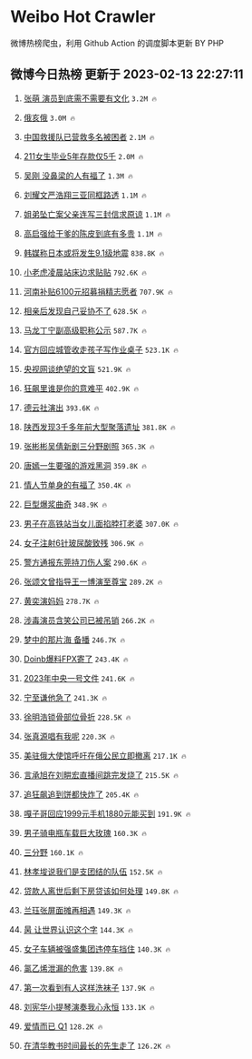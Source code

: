 # Weibo Hot Crawler 



微博热榜爬虫，利用 Github Action 的调度脚本更新 BY PHP 


## 微博今日热榜 更新于 2023-02-13 22:27:11 
1. [张萌 演员到底需不需要有文化](https://s.weibo.com/weibo?q=%E5%BC%A0%E8%90%8C%20%E6%BC%94%E5%91%98%E5%88%B0%E5%BA%95%E9%9C%80%E4%B8%8D%E9%9C%80%E8%A6%81%E6%9C%89%E6%96%87%E5%8C%96&t=31&band_rank=1&Refer=top) `3.2M 🔥` 

1. [俄亥俄](https://s.weibo.com/weibo?q=%23%E4%BF%84%E4%BA%A5%E4%BF%84%23&t=31&band_rank=2&Refer=top) `3.0M 🔥` 

1. [中国救援队已营救多名被困者](https://s.weibo.com/weibo?q=%23%E4%B8%AD%E5%9B%BD%E6%95%91%E6%8F%B4%E9%98%9F%E5%B7%B2%E8%90%A5%E6%95%91%E5%A4%9A%E5%90%8D%E8%A2%AB%E5%9B%B0%E8%80%85%23&t=31&band_rank=3&Refer=top) `2.1M 🔥` 

1. [211女生毕业5年存款仅5千](https://s.weibo.com/weibo?q=%23211%E5%A5%B3%E7%94%9F%E6%AF%95%E4%B8%9A5%E5%B9%B4%E5%AD%98%E6%AC%BE%E4%BB%855%E5%8D%83%23&t=31&band_rank=4&Refer=top) `2.0M 🔥` 

1. [吴刚 没鼻梁的人有福了](https://s.weibo.com/weibo?q=%E5%90%B4%E5%88%9A%20%E6%B2%A1%E9%BC%BB%E6%A2%81%E7%9A%84%E4%BA%BA%E6%9C%89%E7%A6%8F%E4%BA%86&t=31&band_rank=5&Refer=top) `1.3M 🔥` 

1. [刘耀文严浩翔三亚同框路透](https://s.weibo.com/weibo?q=%23%E5%88%98%E8%80%80%E6%96%87%E4%B8%A5%E6%B5%A9%E7%BF%94%E4%B8%89%E4%BA%9A%E5%90%8C%E6%A1%86%E8%B7%AF%E9%80%8F%23&t=31&band_rank=6&Refer=top) `1.1M 🔥` 

1. [姐弟坠亡案父亲连写三封信求原谅](https://s.weibo.com/weibo?q=%23%E5%A7%90%E5%BC%9F%E5%9D%A0%E4%BA%A1%E6%A1%88%E7%88%B6%E4%BA%B2%E8%BF%9E%E5%86%99%E4%B8%89%E5%B0%81%E4%BF%A1%E6%B1%82%E5%8E%9F%E8%B0%85%23&t=31&band_rank=7&Refer=top) `1.1M 🔥` 

1. [高启强给干爹的陈皮到底有多贵](https://s.weibo.com/weibo?q=%23%E9%AB%98%E5%90%AF%E5%BC%BA%E7%BB%99%E5%B9%B2%E7%88%B9%E7%9A%84%E9%99%88%E7%9A%AE%E5%88%B0%E5%BA%95%E6%9C%89%E5%A4%9A%E8%B4%B5%23&t=31&band_rank=8&Refer=top) `1.1M 🔥` 

1. [韩媒称日本或将发生9.1级地震](https://s.weibo.com/weibo?q=%23%E9%9F%A9%E5%AA%92%E7%A7%B0%E6%97%A5%E6%9C%AC%E6%88%96%E5%B0%86%E5%8F%91%E7%94%9F9.1%E7%BA%A7%E5%9C%B0%E9%9C%87%23&t=31&band_rank=9&Refer=top) `838.8K 🔥` 

1. [小老虎凌晨站床边求贴贴](https://s.weibo.com/weibo?q=%23%E5%B0%8F%E8%80%81%E8%99%8E%E5%87%8C%E6%99%A8%E7%AB%99%E5%BA%8A%E8%BE%B9%E6%B1%82%E8%B4%B4%E8%B4%B4%23&t=31&band_rank=10&Refer=top) `792.6K 🔥` 

1. [河南补贴6100元招募捐精志愿者](https://s.weibo.com/weibo?q=%23%E6%B2%B3%E5%8D%97%E8%A1%A5%E8%B4%B46100%E5%85%83%E6%8B%9B%E5%8B%9F%E6%8D%90%E7%B2%BE%E5%BF%97%E6%84%BF%E8%80%85%23&t=31&band_rank=11&Refer=top) `707.9K 🔥` 

1. [相亲后发现自己妥协不了](https://s.weibo.com/weibo?q=%23%E7%9B%B8%E4%BA%B2%E5%90%8E%E5%8F%91%E7%8E%B0%E8%87%AA%E5%B7%B1%E5%A6%A5%E5%8D%8F%E4%B8%8D%E4%BA%86%23&t=31&band_rank=12&Refer=top) `628.5K 🔥` 

1. [马龙丁宁副高级职称公示](https://s.weibo.com/weibo?q=%23%E9%A9%AC%E9%BE%99%E4%B8%81%E5%AE%81%E5%89%AF%E9%AB%98%E7%BA%A7%E8%81%8C%E7%A7%B0%E5%85%AC%E7%A4%BA%23&t=31&band_rank=13&Refer=top) `587.7K 🔥` 

1. [官方回应城管收走孩子写作业桌子](https://s.weibo.com/weibo?q=%23%E5%AE%98%E6%96%B9%E5%9B%9E%E5%BA%94%E5%9F%8E%E7%AE%A1%E6%94%B6%E8%B5%B0%E5%AD%A9%E5%AD%90%E5%86%99%E4%BD%9C%E4%B8%9A%E6%A1%8C%E5%AD%90%23&t=31&band_rank=14&Refer=top) `523.1K 🔥` 

1. [央视网谈绝望的文盲](https://s.weibo.com/weibo?q=%23%E5%A4%AE%E8%A7%86%E7%BD%91%E8%B0%88%E7%BB%9D%E6%9C%9B%E7%9A%84%E6%96%87%E7%9B%B2%23&t=31&band_rank=15&Refer=top) `521.9K 🔥` 

1. [狂飙里谁是你的意难平](https://s.weibo.com/weibo?q=%23%E7%8B%82%E9%A3%99%E9%87%8C%E8%B0%81%E6%98%AF%E4%BD%A0%E7%9A%84%E6%84%8F%E9%9A%BE%E5%B9%B3%23&t=31&band_rank=16&Refer=top) `402.9K 🔥` 

1. [德云社演出](https://s.weibo.com/weibo?q=%E5%BE%B7%E4%BA%91%E7%A4%BE%E6%BC%94%E5%87%BA&t=31&band_rank=17&Refer=top) `393.6K 🔥` 

1. [陕西发现3千多年前大型聚落遗址](https://s.weibo.com/weibo?q=%23%E9%99%95%E8%A5%BF%E5%8F%91%E7%8E%B03%E5%8D%83%E5%A4%9A%E5%B9%B4%E5%89%8D%E5%A4%A7%E5%9E%8B%E8%81%9A%E8%90%BD%E9%81%97%E5%9D%80%23&t=31&band_rank=18&Refer=top) `381.8K 🔥` 

1. [张彬彬吴倩新剧三分野剧照](https://s.weibo.com/weibo?q=%23%E5%BC%A0%E5%BD%AC%E5%BD%AC%E5%90%B4%E5%80%A9%E6%96%B0%E5%89%A7%E4%B8%89%E5%88%86%E9%87%8E%E5%89%A7%E7%85%A7%23&t=31&band_rank=19&Refer=top) `365.3K 🔥` 

1. [唐嫣一生要强的游戏黑洞](https://s.weibo.com/weibo?q=%23%E5%94%90%E5%AB%A3%E4%B8%80%E7%94%9F%E8%A6%81%E5%BC%BA%E7%9A%84%E6%B8%B8%E6%88%8F%E9%BB%91%E6%B4%9E%23&t=31&band_rank=20&Refer=top) `359.8K 🔥` 

1. [情人节单身的有福了](https://s.weibo.com/weibo?q=%23%E6%83%85%E4%BA%BA%E8%8A%82%E5%8D%95%E8%BA%AB%E7%9A%84%E6%9C%89%E7%A6%8F%E4%BA%86%23&t=31&band_rank=21&Refer=top) `350.4K 🔥` 

1. [巨型爆浆曲奇](https://s.weibo.com/weibo?q=%23%E5%B7%A8%E5%9E%8B%E7%88%86%E6%B5%86%E6%9B%B2%E5%A5%87%23&t=31&band_rank=22&Refer=top) `348.9K 🔥` 

1. [男子在高铁站当女儿面掐脖打老婆](https://s.weibo.com/weibo?q=%23%E7%94%B7%E5%AD%90%E5%9C%A8%E9%AB%98%E9%93%81%E7%AB%99%E5%BD%93%E5%A5%B3%E5%84%BF%E9%9D%A2%E6%8E%90%E8%84%96%E6%89%93%E8%80%81%E5%A9%86%23&t=31&band_rank=23&Refer=top) `307.0K 🔥` 

1. [女子注射6针玻尿酸致残](https://s.weibo.com/weibo?q=%23%E5%A5%B3%E5%AD%90%E6%B3%A8%E5%B0%846%E9%92%88%E7%8E%BB%E5%B0%BF%E9%85%B8%E8%87%B4%E6%AE%8B%23&t=31&band_rank=24&Refer=top) `306.9K 🔥` 

1. [警方通报东莞持刀伤人案](https://s.weibo.com/weibo?q=%23%E8%AD%A6%E6%96%B9%E9%80%9A%E6%8A%A5%E4%B8%9C%E8%8E%9E%E6%8C%81%E5%88%80%E4%BC%A4%E4%BA%BA%E6%A1%88%23&t=31&band_rank=25&Refer=top) `290.6K 🔥` 

1. [张颂文曾指导王一博演至尊宝](https://s.weibo.com/weibo?q=%23%E5%BC%A0%E9%A2%82%E6%96%87%E6%9B%BE%E6%8C%87%E5%AF%BC%E7%8E%8B%E4%B8%80%E5%8D%9A%E6%BC%94%E8%87%B3%E5%B0%8A%E5%AE%9D%23&t=31&band_rank=26&Refer=top) `289.2K 🔥` 

1. [黄奕演妈妈](https://s.weibo.com/weibo?q=%23%E9%BB%84%E5%A5%95%E6%BC%94%E5%A6%88%E5%A6%88%23&t=31&band_rank=27&Refer=top) `278.7K 🔥` 

1. [涉毒演员含笑公司已被吊销](https://s.weibo.com/weibo?q=%23%E6%B6%89%E6%AF%92%E6%BC%94%E5%91%98%E5%90%AB%E7%AC%91%E5%85%AC%E5%8F%B8%E5%B7%B2%E8%A2%AB%E5%90%8A%E9%94%80%23&t=31&band_rank=28&Refer=top) `266.2K 🔥` 

1. [梦中的那片海 备播](https://s.weibo.com/weibo?q=%E6%A2%A6%E4%B8%AD%E7%9A%84%E9%82%A3%E7%89%87%E6%B5%B7%20%E5%A4%87%E6%92%AD&t=31&band_rank=29&Refer=top) `246.7K 🔥` 

1. [Doinb爆料FPX寄了](https://s.weibo.com/weibo?q=%23Doinb%E7%88%86%E6%96%99FPX%E5%AF%84%E4%BA%86%23&t=31&band_rank=30&Refer=top) `243.4K 🔥` 

1. [2023年中央一号文件](https://s.weibo.com/weibo?q=%232023%E5%B9%B4%E4%B8%AD%E5%A4%AE%E4%B8%80%E5%8F%B7%E6%96%87%E4%BB%B6%23&t=31&band_rank=31&Refer=top) `241.6K 🔥` 

1. [宁至谦他急了](https://s.weibo.com/weibo?q=%23%E5%AE%81%E8%87%B3%E8%B0%A6%E4%BB%96%E6%80%A5%E4%BA%86%23&t=31&band_rank=32&Refer=top) `241.3K 🔥` 

1. [徐明浩锁骨部位骨折](https://s.weibo.com/weibo?q=%23%E5%BE%90%E6%98%8E%E6%B5%A9%E9%94%81%E9%AA%A8%E9%83%A8%E4%BD%8D%E9%AA%A8%E6%8A%98%23&t=31&band_rank=33&Refer=top) `228.5K 🔥` 

1. [张真源唱有我呢](https://s.weibo.com/weibo?q=%23%E5%BC%A0%E7%9C%9F%E6%BA%90%E5%94%B1%E6%9C%89%E6%88%91%E5%91%A2%23&t=31&band_rank=34&Refer=top) `220.3K 🔥` 

1. [美驻俄大使馆呼吁在俄公民立即撤离](https://s.weibo.com/weibo?q=%23%E7%BE%8E%E9%A9%BB%E4%BF%84%E5%A4%A7%E4%BD%BF%E9%A6%86%E5%91%BC%E5%90%81%E5%9C%A8%E4%BF%84%E5%85%AC%E6%B0%91%E7%AB%8B%E5%8D%B3%E6%92%A4%E7%A6%BB%23&t=31&band_rank=35&Refer=top) `217.1K 🔥` 

1. [言承旭在刘畊宏直播间跳完发烧了](https://s.weibo.com/weibo?q=%23%E8%A8%80%E6%89%BF%E6%97%AD%E5%9C%A8%E5%88%98%E7%95%8A%E5%AE%8F%E7%9B%B4%E6%92%AD%E9%97%B4%E8%B7%B3%E5%AE%8C%E5%8F%91%E7%83%A7%E4%BA%86%23&t=31&band_rank=36&Refer=top) `215.5K 🔥` 

1. [追狂飙追到饼都快炸了](https://s.weibo.com/weibo?q=%23%E8%BF%BD%E7%8B%82%E9%A3%99%E8%BF%BD%E5%88%B0%E9%A5%BC%E9%83%BD%E5%BF%AB%E7%82%B8%E4%BA%86%23&t=31&band_rank=37&Refer=top) `205.4K 🔥` 

1. [嘎子哥回应1999元手机1880元能买到](https://s.weibo.com/weibo?q=%23%E5%98%8E%E5%AD%90%E5%93%A5%E5%9B%9E%E5%BA%941999%E5%85%83%E6%89%8B%E6%9C%BA1880%E5%85%83%E8%83%BD%E4%B9%B0%E5%88%B0%23&t=31&band_rank=38&Refer=top) `191.9K 🔥` 

1. [男子骑电瓶车载巨大玫瑰](https://s.weibo.com/weibo?q=%23%E7%94%B7%E5%AD%90%E9%AA%91%E7%94%B5%E7%93%B6%E8%BD%A6%E8%BD%BD%E5%B7%A8%E5%A4%A7%E7%8E%AB%E7%91%B0%23&t=31&band_rank=39&Refer=top) `160.3K 🔥` 

1. [三分野](https://s.weibo.com/weibo?q=%E4%B8%89%E5%88%86%E9%87%8E&t=31&band_rank=40&Refer=top) `160.1K 🔥` 

1. [林孝埈说我们是支团结的队伍](https://s.weibo.com/weibo?q=%23%E6%9E%97%E5%AD%9D%E5%9F%88%E8%AF%B4%E6%88%91%E4%BB%AC%E6%98%AF%E6%94%AF%E5%9B%A2%E7%BB%93%E7%9A%84%E9%98%9F%E4%BC%8D%23&t=31&band_rank=41&Refer=top) `152.5K 🔥` 

1. [贷款人离世后剩下房贷该如何处理](https://s.weibo.com/weibo?q=%23%E8%B4%B7%E6%AC%BE%E4%BA%BA%E7%A6%BB%E4%B8%96%E5%90%8E%E5%89%A9%E4%B8%8B%E6%88%BF%E8%B4%B7%E8%AF%A5%E5%A6%82%E4%BD%95%E5%A4%84%E7%90%86%23&t=31&band_rank=42&Refer=top) `149.8K 🔥` 

1. [兰珏张屏面摊再相遇](https://s.weibo.com/weibo?q=%23%E5%85%B0%E7%8F%8F%E5%BC%A0%E5%B1%8F%E9%9D%A2%E6%91%8A%E5%86%8D%E7%9B%B8%E9%81%87%23&t=31&band_rank=43&Refer=top) `149.3K 🔥` 

1. [昺 让世界认识这个字](https://s.weibo.com/weibo?q=%E6%98%BA%20%E8%AE%A9%E4%B8%96%E7%95%8C%E8%AE%A4%E8%AF%86%E8%BF%99%E4%B8%AA%E5%AD%97&t=31&band_rank=44&Refer=top) `144.3K 🔥` 

1. [女子车辆被强盛集团违停车挡住](https://s.weibo.com/weibo?q=%23%E5%A5%B3%E5%AD%90%E8%BD%A6%E8%BE%86%E8%A2%AB%E5%BC%BA%E7%9B%9B%E9%9B%86%E5%9B%A2%E8%BF%9D%E5%81%9C%E8%BD%A6%E6%8C%A1%E4%BD%8F%23&t=31&band_rank=45&Refer=top) `140.3K 🔥` 

1. [氯乙烯泄漏的危害](https://s.weibo.com/weibo?q=%23%E6%B0%AF%E4%B9%99%E7%83%AF%E6%B3%84%E6%BC%8F%E7%9A%84%E5%8D%B1%E5%AE%B3%23&t=31&band_rank=46&Refer=top) `139.8K 🔥` 

1. [第一次看到有人这样洗袜子](https://s.weibo.com/weibo?q=%23%E7%AC%AC%E4%B8%80%E6%AC%A1%E7%9C%8B%E5%88%B0%E6%9C%89%E4%BA%BA%E8%BF%99%E6%A0%B7%E6%B4%97%E8%A2%9C%E5%AD%90%23&t=31&band_rank=47&Refer=top) `137.9K 🔥` 

1. [刘宪华小提琴演奏我心永恒](https://s.weibo.com/weibo?q=%23%E5%88%98%E5%AE%AA%E5%8D%8E%E5%B0%8F%E6%8F%90%E7%90%B4%E6%BC%94%E5%A5%8F%E6%88%91%E5%BF%83%E6%B0%B8%E6%81%92%23&t=31&band_rank=48&Refer=top) `133.1K 🔥` 

1. [爱情而已 Q1](https://s.weibo.com/weibo?q=%E7%88%B1%E6%83%85%E8%80%8C%E5%B7%B2%20Q1&t=31&band_rank=49&Refer=top) `128.2K 🔥` 

1. [在清华教书时间最长的先生走了](https://s.weibo.com/weibo?q=%23%E5%9C%A8%E6%B8%85%E5%8D%8E%E6%95%99%E4%B9%A6%E6%97%B6%E9%97%B4%E6%9C%80%E9%95%BF%E7%9A%84%E5%85%88%E7%94%9F%E8%B5%B0%E4%BA%86%23&t=31&band_rank=50&Refer=top) `126.2K 🔥` 

